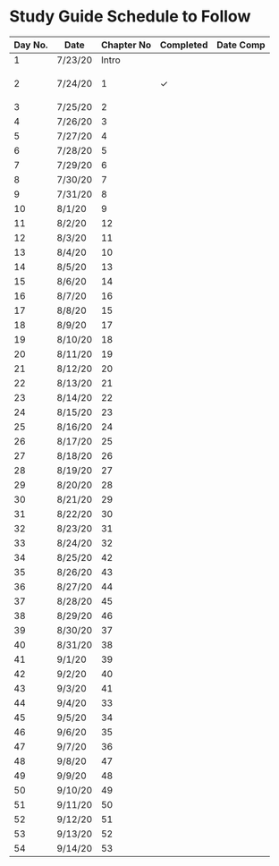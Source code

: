 # Study Guide Schedule to Follow
|	Day No.	|	Date	|	Chapter No	|	Completed	|	Date Comp	|
|	---------	|	---------	|	---------	|	---------	|	---------	|
|	1	|	7/23/20	|	Intro	|		|		|
|	2	|	7/24/20	|	1	|	<p>&#10003;</p>	|		|
|	3	|	7/25/20	|	2	|		|		|
|	4	|	7/26/20	|	3	|		|		|
|	5	|	7/27/20	|	4	|		|		|
|	6	|	7/28/20	|	5	|		|		|
|	7	|	7/29/20	|	6	|		|		|
|	8	|	7/30/20	|	7	|		|		|
|	9	|	7/31/20	|	8	|		|		|
|	10	|	8/1/20	|	9	|		|		|
|	11	|	8/2/20	|	12	|		|		|
|	12	|	8/3/20	|	11	|		|		|
|	13	|	8/4/20	|	10	|		|		|
|	14	|	8/5/20	|	13	|		|		|
|	15	|	8/6/20	|	14	|		|		|
|	16	|	8/7/20	|	16	|		|		|
|	17	|	8/8/20	|	15	|		|		|
|	18	|	8/9/20	|	17	|		|		|
|	19	|	8/10/20	|	18	|		|		|
|	20	|	8/11/20	|	19	|		|		|
|	21	|	8/12/20	|	20	|		|		|
|	22	|	8/13/20	|	21	|		|		|
|	23	|	8/14/20	|	22	|		|		|
|	24	|	8/15/20	|	23	|		|		|
|	25	|	8/16/20	|	24	|		|		|
|	26	|	8/17/20	|	25	|		|		|
|	27	|	8/18/20	|	26	|		|		|
|	28	|	8/19/20	|	27	|		|		|
|	29	|	8/20/20	|	28	|		|		|
|	30	|	8/21/20	|	29	|		|		|
|	31	|	8/22/20	|	30	|		|		|
|	32	|	8/23/20	|	31	|		|		|
|	33	|	8/24/20	|	32	|		|		|
|	34	|	8/25/20	|	42	|		|		|
|	35	|	8/26/20	|	43	|		|		|
|	36	|	8/27/20	|	44	|		|		|
|	37	|	8/28/20	|	45	|		|		|
|	38	|	8/29/20	|	46	|		|		|
|	39	|	8/30/20	|	37	|		|		|
|	40	|	8/31/20	|	38	|		|		|
|	41	|	9/1/20	|	39	|		|		|
|	42	|	9/2/20	|	40	|		|		|
|	43	|	9/3/20	|	41	|		|		|
|	44	|	9/4/20	|	33	|		|		|
|	45	|	9/5/20	|	34	|		|		|
|	46	|	9/6/20	|	35	|		|		|
|	47	|	9/7/20	|	36	|		|		|
|	48	|	9/8/20	|	47	|		|		|
|	49	|	9/9/20	|	48	|		|		|
|	50	|	9/10/20	|	49	|		|		|
|	51	|	9/11/20	|	50	|		|		|
|	52	|	9/12/20	|	51	|		|		|
|	53	|	9/13/20	|	52	|		|		|
|	54	|	9/14/20	|	53	|		|		|

